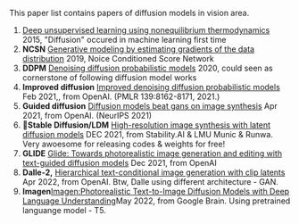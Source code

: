This paper list contains papers of diffusion models in vision area.

1. [Deep unsupervised learning using nonequilibrium thermodynamics](http://proceedings.mlr.press/v37/sohl-dickstein15.html) 2015, "Diffusion" occured in machine learning first time
2. **NCSN** [Generative modeling by estimating gradients of the data distribution](https://proceedings.neurips.cc/paper/2019/hash/3001ef257407d5a371a96dcd947c7d93-Abstract.html) 2019, Noice Conditioned Score Network
3. **DDPM** [Denoising diffusion probabilistic models](https://proceedings.neurips.cc/paper/2020/hash/4c5bcfec8584af0d967f1ab10179ca4b-Abstract.html) 2020, could seen as cornerstone of following diffusion model works
4. **Improved diffusion** [Improved denoising diffusion probabilistic models](https://proceedings.mlr.press/v139/nichol21a.html) Feb 2021,, from OpenAI.  (PMLR 139:8162-8171, 2021.)
5. **Guided diffusion** [Diffusion models beat gans on image synthesis](https://proceedings.neurips.cc/paper/2021/hash/49ad23d1ec9fa4bd8d77d02681df5cfa-Abstract.html) Apr 2021, from OpenAI. (NeurIPS 2021)
6.  🌟**Stable Diffusion/LDM** [High-resolution image synthesis with latent diffusion models](https://openaccess.thecvf.com/content/CVPR2022/html/Rombach_High-Resolution_Image_Synthesis_With_Latent_Diffusion_Models_CVPR_2022_paper.html)  DEC 2021, from Stability.AI & LMU Munic & Runwa. Very awoesome for releasing codes & weights for free! 
7. **GLIDE** [Glide: Towards photorealistic image generation and editing with text-guided diffusion models](https://arxiv.org/abs/2112.10741) Dec 2021, from OpenAI
8. **Dalle-2,** [Hierarchical text-conditional image generation with clip latents](https://arxiv.org/abs/2204.06125) Apr 2022, from OpenAI. Btw, Dalle using different architecture - GAN. 
9. **Imagen**[Imagen:Photorealistic Text-to-Image Diffusion Models with Deep Language Understanding](https://arxiv.org/abs/2205.11487)May 2022,  from Google Brain. Using pretrained languange model - T5.

